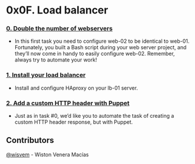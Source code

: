 # 0x0F. Load balancer

### [0. Double the number of webservers](./0-custom_http_response-header)
- In this first task you need to configure web-02 to be identical to web-01. Fortunately, you built a Bash script during your web server project, and they’ll now come in handy to easily configure web-02. Remember, always try to automate your work!

### [1. Install your load balancer](./1-install_load_balancer)
- Install and configure HAproxy on your lb-01 server.

### [2. Add a custom HTTP header with Puppet](./2-puppet_custom_http_response-header.pp)
- Just as in task #0, we’d like you to automate the task of creating a custom HTTP header response, but with Puppet.

## Contributors
[@wisvem](https://github.com/wisvem) - Wiston Venera Macías

